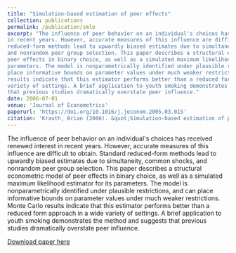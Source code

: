 ```yaml
---
title: "Simulation-based estimation of peer effects"
collection: publications
permalink: /publication/smle
excerpt: "The influence of peer behavior on an individual's choices has received renewed interest
in recent years. However, accurate measures of this influence are difficult to obtain. Standard
reduced-form methods lead to upwardly biased estimates due to simultaneity, common shocks,
and nonrandom peer group selection. This paper describes a structural econometric model of
peer effects in binary choice, as well as a simulated maximum likelihood estimator for its
parameters. The model is nonparametrically identified under plausible restrictions, and can
place informative bounds on parameter values under much weaker restrictions. Monte Carlo
results indicate that this estimator performs better than a reduced form approach in a wide
variety of settings. A brief application to youth smoking demonstrates the method and suggests
that previous studies dramatically overstate peer influence."
date: 2006-07-01
venue: 'Journal of Econometrics'
paperurl: 'https://doi.org/10.1016/j.jeconom.2005.03.015'
citation: 'Krauth, Brian (2006). &quot;Simulation-based estimation of peer effects.&quot; <i>Journal of Econometrics</i>. 133(1).'
---
```

The influence of peer behavior on an individual's choices has received renewed interest
in recent years. However, accurate measures of this influence are difficult to obtain. Standard
reduced-form methods lead to upwardly biased estimates due to simultaneity, common shocks,
and nonrandom peer group selection. This paper describes a structural econometric model of
peer effects in binary choice, as well as a simulated maximum likelihood estimator for its
parameters. The model is nonparametrically identified under plausible restrictions, and can
place informative bounds on parameter values under much weaker restrictions. Monte Carlo
results indicate that this estimator performs better than a reduced form approach in a wide
variety of settings. A brief application to youth smoking demonstrates the method and suggests
that previous studies dramatically overstate peer influence.

[Download paper here](http://academicpages.github.io/files/paper1.pdf)
